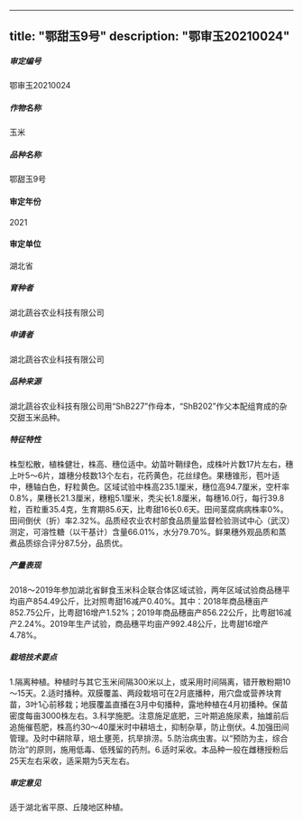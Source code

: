 
---
title: "鄂甜玉9号"
description: "鄂审玉20210024"
---
##### 审定编号 
鄂审玉20210024

##### 作物名称
玉米

##### 品种名称
鄂甜玉9号

#### 审定年份
2021	

#### 审定单位
湖北省

##### 育种者
湖北蔬谷农业科技有限公司

##### 申请者
湖北蔬谷农业科技有限公司

##### 品种来源
湖北蔬谷农业科技有限公司用“ShB227”作母本，“ShB202”作父本配组育成的杂交甜玉米品种。

##### 特征特性
株型松散，植株健壮，株高、穗位适中。幼苗叶鞘绿色，成株叶片数17片左右，穗上叶5～6片，雄穗分枝数13个左右，花药黄色，花丝绿色。果穗锥形，苞叶适中，穗轴白色，籽粒黄色。区域试验中株高235.1厘米，穗位高94.7厘米，空杆率0.8%，果穗长21.3厘米，穗粗5.1厘米，秃尖长1.8厘米，每穗16.0行，每行39.8粒，百粒重35.4克，生育期85.6天，比粤甜16长0.6天。田间茎腐病病株率0%。田间倒伏（折）率2.32%。品质经农业农村部食品质量监督检验测试中心（武汉）测定，可溶性糖（以干基计）含量66.01%，水分79.70%。鲜果穗外观品质和蒸煮品质综合评分87.5分，品质优。

##### 产量表现
2018～2019年参加湖北省鲜食玉米科企联合体区域试验，两年区域试验商品穗平均亩产854.49公斤，比对照粤甜16减产0.40%。其中：2018年商品穗亩产852.75公斤，比粤甜16增产1.52%；2019年商品穗亩产856.22公斤，比粤甜16减产2.24%。2019年生产试验，商品穗平均亩产992.48公斤，比粤甜16增产4.78%。

##### 栽培技术要点
1.隔离种植。种植时与其它玉米间隔300米以上，或采用时间隔离，错开散粉期10～15天。2.适时播种。双膜覆盖、两段栽培可在2月底播种，用穴盘或营养块育苗，3叶1心前移栽；地膜覆盖直播在3月中旬播种，露地种植在4月初播种。保苗密度每亩3000株左右。3.科学施肥。注意施足底肥，三叶期追施尿素，抽雄前后追施催苞肥，株高约30～40厘米时中耕培土，抑制杂草，防止倒伏。4.加强田间管理。及时中耕除草，培土壅蔸，抗旱排涝。5.防治病虫害。以“预防为主，综合防治”的原则，施用低毒、低残留的药剂。6.适时采收。本品种一般在雌穗授粉后25天左右采收，适采期为5天左右。

##### 审定意见
适于湖北省平原、丘陵地区种植。


